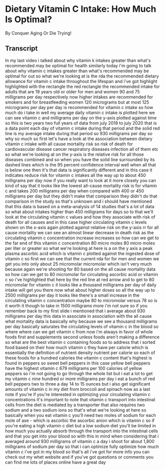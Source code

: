 # Dietary Vitamin C Intake: How Much Is Optimal?

By Conquer Aging Or Die Trying! 


## Transcript

In my last video i talked about why vitamin k intakes greater than what's recommended may be optimal for health similarly today i'm going to talk about why vitamin c intakes greater than what's recommended may be optimal for out so what we're looking at is the rda the recommended dietary allowance for vitamin c intake throughout the lifespan and i've got highlight highlighted with the rectangle the red rectangle the recommended intake for adults that are 19 years old or older for men and women 90 and 75 milligrams per day respectively now higher intakes are recommended for smokers and for breastfeeding women 120 micrograms but at most 125 micrograms per day per day is recommended for vitamin c intake so how much do i take in well my average daily vitamin c intake is plotted here we can see vitamin c and milligrams per day on the y-axis plotted against time so this is two years two full years of data from july 2018 to july 2020 that is a data point each day of vitamin c intake during that period and the solid red line is my average intake during that period so 930 milligrams per day so why so much so first let's have a look at the association between dietary vitamin c intake with all cause mortality risk so risk of death for cardiovascular disease cancer respiratory diseases infection all of them etc so what we're looking at on the y-axis is the relative risk for all those diseases combined and so when you have the solid line surrounded by its dashed lines which is the 95 percent confidence interval well when all that is below one then it's that data is significantly different and in this case it indicates reduce risk for vitamin c intakes all the way up to about 450 milligrams per day now if you really want to look at it more closely you can kind of say that it looks like the lowest all-cause mortality risk is for vitamin c and takes 200 milligrams per day when compared with 400 or 450 milligrams per day but they didn't make that comparison they didn't do that comparison in the study so that's unknown and i should have mentioned that this data is based on a meta-analysis of 14 studies that's a lot of data so what about intakes higher than 450 milligrams for days so to that we'll look at the circulating vitamin c values and how they associate with risk of death for all causes and in this case higher circulating vitamin c levels shown on the x-axis again plotted against relative risk on the y-axis rr for all cause mortality we can see an almost linear decrease in death risk as the circulating vitamin c concentration increase increases so how can we get to the far end of this vitamin c concentration 80 micro moles 80 micro moles per liter or greater so what we're looking at here is a on the y axis a peak plasma ascorbic acid which is vitamin c plotted against the ingested dose of vitamin c so first we can see that the current rda for for men and women we get you into only about 25 micromolar micromolar which isn't very much because again we're shooting for 80 based on the all cause mortality data so how can we get to 80 micromolar for circulating ascorbic acid or vitamin c so i've highlighted that here by the red line at red arrow and to get to 80 micromolar for vitamin c it looks like a thousand milligrams per day of daily intake will get you there now what about higher doses so all the way up to 2500 milligrams per day it looks like there's a small increase in the circulating vitamin c concentration maybe 80 to micromolar versus 78 so is it worth it though to take in 1500 milligrams more i'm not sure so if you remember back to my first slide i mentioned that i average about 930 milligrams per day this data in associate in association with the all cause what mortality data is basically why because we see a thousand milligrams per day basically saturates the circulating levels of vitamin c in the blood so where where can we get vitamin c from now i'm always in favor of whole foods first and supplements second unless foods aren't making a difference so what are the best vitamin c containing foods so to address that i sorted food based on their how much vitamin c they have per calorie which is essentially the definition of nutrient density nutrient per calorie so each of these foods for a hundred calories the vitamin c content that's highest is found in peppers so sweet bell peppers in this case yellow bell peppers have the highest vitamin c 679 milligrams per 100 calories of yellow peppers so i'm not going to go through the whole list but i eat a lot to get my vitamin c nine hundred or more milligrams per day i eat a bunch of red bell peppers two to three a day 14 to 15 ounces but i also get significant amounts of vitamin c in my diet from broccoli and spinach now as a last note if you're if you're interested in optimizing your circulating vitamin c concentrations it's important to note that vitamin c transport into intestinal cells from the diet is mediated by a transporter that also requires two sodium and a two sodium ions so that's what we're looking at here so basically when you eat vitamin c you'll need two moles of sodium for each mole of ase - which is ascorbic the ascorbic anion which is vitamin c so if you're eating a high vitamin c diet but a low sodium diet you'll be limited in how much you actually absorb through the transport into the intestinal cells and that you get into your blood so with this in mind when considering that i averaged around 930 milligrams of vitamin c a day i shoot for about 1,800 milligrams of sodium per day so that i can optimize fully optimize how much vitamin c i've got in my blood so that's all i've got for more info you can check out my whet website and if you've got questions or comments you can find me lots of places online have a great day

